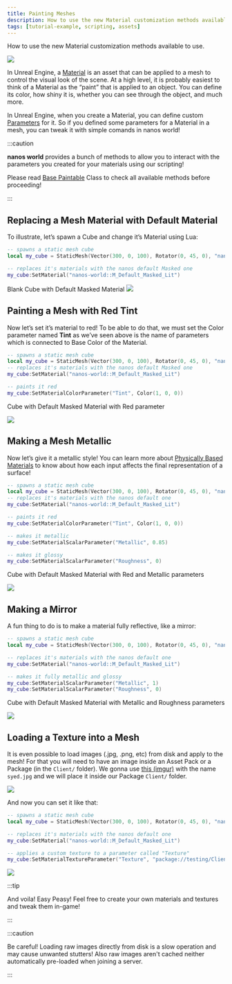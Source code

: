 ```yaml
---
title: Painting Meshes
description: How to use the new Material customization methods available to use
tags: [tutorial-example, scripting, assets]
---
```



How to use the new Material customization methods available to use.

![](/img/docs/tutorials/painting-meshes-01.webp)

In Unreal Engine, a [Material](https://docs.unrealengine.com/en-US/RenderingAndGraphics/Materials/index.html) is an asset that can be applied to a mesh to control the visual look of the scene. At a high level, it is probably easiest to think of a Material as the “paint” that is applied to an object. You can define its color, how shiny it is, whether you can see through the object, and much more.

In Unreal Engine, when you create a Material, you can define custom [Parameters](https://docs.unrealengine.com/en-US/RenderingAndGraphics/Materials/HowTo/Making_Parameters/index.html) for it. So if you defined some parameters for a Material in a mesh, you can tweak it with simple comands in nanos world!

:::caution

**nanos world** provides a bunch of methods to allow you to interact with the parameters you created for your materials using our scripting!

Please read [Base Paintable](/scripting-reference/classes/base-classes/paintable.mdx) Class to check all available methods before proceeding!

:::

## Replacing a Mesh Material with Default Material

To illustrate, let’s spawn a Cube and change it’s Material using Lua:


```lua title="Server/Index.lua" showLineNumbers
-- spawns a static mesh cube
local my_cube = StaticMesh(Vector(300, 0, 100), Rotator(0, 45, 0), "nanos-world::SM_Cube")

-- replaces it's materials with the nanos default Masked one
my_cube:SetMaterial("nanos-world::M_Default_Masked_Lit")
```

Blank Cube with Default Masked Material
![](/img/docs/tutorials/painting-meshes-02.webp)


## Painting a Mesh with Red Tint

Now let’s set it’s material to red! To be able to do that, we must set the Color parameter named **Tint** as we’ve seen above is the name of parameters which is connected to Base Color of the Material.


```lua title="Server/Index.lua" showLineNumbers
-- spawns a static mesh cube
local my_cube = StaticMesh(Vector(300, 0, 100), Rotator(0, 45, 0), "nanos-world::SM_Cube")
-- replaces it's materials with the nanos default Masked one
my_cube:SetMaterial("nanos-world::M_Default_Masked_Lit")

-- paints it red
my_cube:SetMaterialColorParameter("Tint", Color(1, 0, 0))
```

Cube with Default Masked Material with Red parameter

![](/img/docs/tutorials/painting-meshes-03.webp)

## Making a Mesh Metallic

Now let’s give it a metallic style! You can learn more about [Physically Based Materials](https://docs.unrealengine.com/en-US/RenderingAndGraphics/Materials/PhysicallyBased/index.html) to know about how each input affects the final representation of a surface!


```lua title="Server/Index.lua" showLineNumbers
-- spawns a static mesh cube
local my_cube = StaticMesh(Vector(300, 0, 100), Rotator(0, 45, 0), "nanos-world::SM_Cube")
-- replaces it's materials with the nanos default one
my_cube:SetMaterial("nanos-world::M_Default_Masked_Lit")

-- paints it red
my_cube:SetMaterialColorParameter("Tint", Color(1, 0, 0))

-- makes it metallic
my_cube:SetMaterialScalarParameter("Metallic", 0.85)

-- makes it glossy
my_cube:SetMaterialScalarParameter("Roughness", 0)
```

Cube with Default Masked Material with Red and Metallic parameters

![](/img/docs/tutorials/painting-meshes-04.webp)

## Making a Mirror

A fun thing to do is to make a material fully reflective, like a mirror:


```lua title="Server/Index.lua" showLineNumbers
-- spawns a static mesh cube
local my_cube = StaticMesh(Vector(300, 0, 100), Rotator(0, 45, 0), "nanos-world::SM_Cube")

-- replaces it's materials with the nanos default one
my_cube:SetMaterial("nanos-world::M_Default_Masked_Lit")

-- makes it fully metallic and glossy
my_cube:SetMaterialScalarParameter("Metallic", 1)
my_cube:SetMaterialScalarParameter("Roughness", 0)
```

Cube with Default Masked Material with Metallic and Roughness parameters

![](/img/docs/tutorials/painting-meshes-05.webp)

## Loading a Texture into a Mesh

It is even possible to load images \(.jpg, .png, etc\) from disk and apply to the mesh! For that you will need to have an image inside an Asset Pack or a Package \(in the `Client/` folder\). We gonna use [this \(imgur\)](https://i.imgur.com/67CGqHb.jpf) with the name `syed.jpg` and we will place it inside our Package `Client/` folder.

![](/img/docs/tutorials/painting-meshes-06.webp)

And now you can set it like that:


```lua showLineNumbers
-- spawns a static mesh cube
local my_cube = StaticMesh(Vector(300, 0, 100), Rotator(0, 45, 0), "nanos-world::SM_Cube")

-- replaces it's materials with the nanos default one
my_cube:SetMaterial("nanos-world::M_Default_Masked_Lit")

-- applies a custom texture to a parameter called "Texture"
my_cube:SetMaterialTextureParameter("Texture", "package://testing/Client/syed.jpg")
```

![](/img/docs/tutorials/painting-meshes-07.webp)

:::tip

And voila! Easy Peasy! Feel free to create your own materials and textures and tweak them in-game!

:::

:::caution

Be careful! Loading raw images directly from disk is a slow operation and may cause unwanted stutters! Also raw images aren't cached neither automatically pre-loaded when joining a server.

:::

